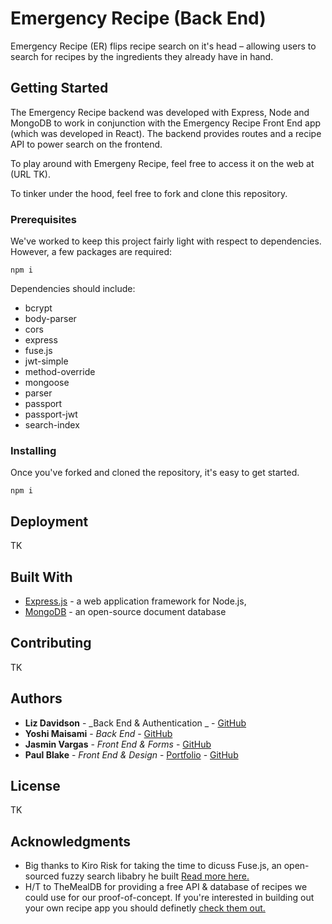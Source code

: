 # Emergency Recipe (Back End)

Emergency Recipe (ER) flips recipe search on it's head – allowing users to search for recipes by the ingredients they already have in hand.

## Getting Started

The Emergency Recipe backend was developed with Express, Node and MongoDB to work in conjunction with the Emergency Recipe Front End app (which was developed in React). The backend provides routes and a recipe API to power search on the frontend.

To play around with Emergeny Recipe, feel free to access it on the web at (URL TK).

To tinker under the hood, feel free to fork and clone this repository.

### Prerequisites

We've worked to keep this project fairly light with respect to dependencies. However, a few packages are required:

```
npm i
```

Dependencies should include:

- bcrypt
- body-parser
- cors
- express
- fuse.js
- jwt-simple
- method-override
- mongoose
- parser
- passport
- passport-jwt
- search-index

### Installing

Once you've forked and cloned the repository, it's easy to get started.

```
npm i
```



## Deployment

<!-- Add additional notes about how to deploy this on a live system -->

TK

## Built With

- [Express.js](https://expressjs.com/) - a web application framework for Node.js,
- [MongoDB](https://www.mongodb.com/) - an open-source document database

## Contributing

<!-- Please read [CONTRIBUTING.md](https://gist.github.com/PurpleBooth/b24679402957c63ec426) for details on our code of conduct, and the process for submitting pull requests to us. -->

TK

## Authors

- **Liz Davidson** - _Back End & Authentication _ - [GitHub](<[https://github.com/PurpleBooth](https://github.com/ldavidson45)>)
- **Yoshi Maisami** - _Back End_ - [GitHub](https://github.com/yoshimaisami)
- **Jasmin Vargas** - _Front End & Forms_ - [GitHub](https://github.com/jasvr)
- **Paul Blake** - _Front End & Design_ - [Portfolio](https://pnblake.com) - [GitHub](https://github.com/pnblake)

## License

TK

## Acknowledgments

- Big thanks to Kiro Risk for taking the time to dicuss Fuse.js, an open-sourced fuzzy search libabry he built [Read more here.](https://fusejs.io/)
- H/T to TheMealDB for providing a free API & database of recipes we could use for our proof-of-concept. If you're interested in building out your own recipe app you should definetly [check them out.](https://www.themealdb.com/)
